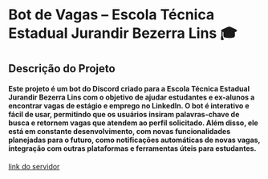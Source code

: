 # Bot de Vagas – Escola Técnica Estadual Jurandir Bezerra Lins 🎓
## Descrição do Projeto
#### Este projeto é um bot do Discord criado para a Escola Técnica Estadual Jurandir Bezerra Lins com o objetivo de ajudar estudantes e ex-alunos a encontrar vagas de estágio e emprego no LinkedIn. O bot é interativo e fácil de usar, permitindo que os usuários insiram palavras-chave de busca e retornem vagas que atendem ao perfil solicitado. Além disso, ele está em constante desenvolvimento, com novas funcionalidades planejadas para o futuro, como notificações automáticas de novas vagas, integração com outras plataformas e ferramentas úteis para estudantes.

[link do servidor](https://discord.gg/rwXBuGsa)
